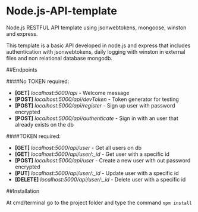 # Node.js-API-template
Node.js RESTFUL API template using jsonwebtokens, mongoose, winston and express.

This template is a basic API developed in node.js and express that includes authentication with jsonwebtokens, daily logging with winston in external files and non relational database mongodb.

##Endpoints

####No TOKEN required: 
 - **[GET]**    *localhost:5000/api*                - Welcome message
 - **[POST]**   *localhost:5000/api/devToken*       - Token generator for testing
 - **[POST]**   *localhost:5000/api/register*       - Sign up user with password encrypted
 - **[POST]**   *localhost:5000/api/authenticate*   - Sign in with an user that already exists on the db
 
####TOKEN required:
 - **[GET]**    *localhost:5000/api/user*           - Get all users on db
 - **[GET]**    *localhost:5000/api/user/:_id*      - Get user with a specific id
 - **[POST]**   *localhost:5000/api/user*           - Create a new user with out password encrypted
 - **[PUT]**    *localhost:5000/api/user/:_id*      - Update user with a specific id
 - **[DELETE]** *localhost:5000/api/user/:_id*      - Delete user with a specific id

##Installation

At cmd/terminal go to the project folder and type the command `npm install`
